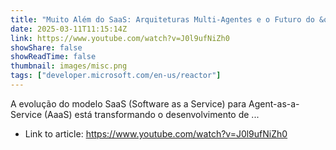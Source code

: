```yaml
---
title: "Muito Além do SaaS: Arquiteturas Multi-Agentes e o Futuro do &quot;Agent-as-a-Service&quot;"
date: 2025-03-11T11:15:14Z
link: https://www.youtube.com/watch?v=J0l9ufNiZh0
showShare: false
showReadTime: false
thumbnail: images/misc.png
tags: ["developer.microsoft.com/en-us/reactor"]
---
```

A evolução do modelo SaaS (Software as a Service) para Agent-as-a-Service (AaaS) está transformando o desenvolvimento de ...

- Link to article: https://www.youtube.com/watch?v=J0l9ufNiZh0